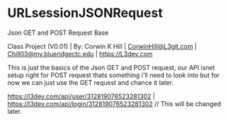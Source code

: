 # URLsessionJSONRequest
Json GET and POST Request Base


Class Project (V0.01) | By: Corwin K Hill | CorwinHill@L3git.com | Chill03@my.blueridgectc.edu | https://L3dev.com


This is just the basics of the Json GET and POST request, our API isnet setup right for POST request thats something i'll need to look into but for now we can just
use the GET request and chance it later.

https://l3dev.com/api/user/312819076523281302
 | 
https://l3dev.com/api/login/312819076523281302 // This will be changed later.
